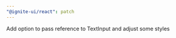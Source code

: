 ```yaml
---
"@ignite-ui/react": patch
---
```


Add option to pass reference to TextInput and adjust some styles
